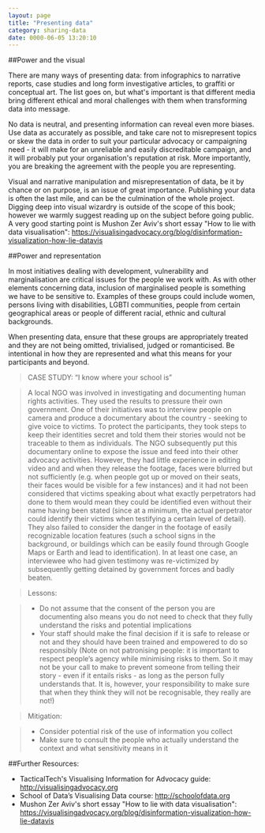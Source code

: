 ```yaml
---
layout: page
title: "Presenting data"
category: sharing-data
date: 0000-06-05 13:20:10
---
```

##Power and the visual

There are many ways of presenting data: from infographics to narrative reports, case studies and long form investigative articles, to graffiti or conceptual art. The list goes on, but what's important is that different media bring different ethical and moral challenges with them when transforming data into message.

No data is neutral, and presenting information can reveal even more biases. Use data as accurately as possible, and take care not to misrepresent topics or skew the data in order to suit your particular advocacy or campaigning need - it will make for an unreliable and easily discreditable campaign, and it will probably put your organisation's reputation at risk. More importantly, you are breaking the agreement with the people you are representing.

Visual and narrative manipulation and misrepresentation of data, be it by chance or on purpose, is an issue of great importance. Publishing your data is often the last mile, and can be the culmination of the whole project. Digging deep into visual wizardry is outside of the scope of this book; however we warmly suggest reading up on the subject before going public. A very good starting point is Mushon Zer Aviv's short essay "How to lie with data visualisation": https://visualisingadvocacy.org/blog/disinformation-visualization-how-lie-datavis

##Power and representation

In most initiatives dealing with development, vulnerability and marginalisation are critical issues for the people we work with. As with other elements concerning data, inclusion of marginalised people is something we have to be sensitive to.  Examples of these groups could include women, persons living with disabilities, LGBTI communities, people from certain geographical areas or people of different racial, ethnic and cultural backgrounds.

When presenting data, ensure that these groups are appropriately treated and they are not being omitted, trivialised, judged or romanticised. Be intentional in how they are represented and what this means for your participants and beyond.

>CASE STUDY: “I know where your school is”

>A local NGO was involved in investigating and documenting human rights activities. They used the results to pressure their own government. One of their initiatives was to interview people on camera and produce a documentary about the country - seeking to give voice to victims. To protect the participants, they took steps to keep their identities secret and told them their stories would not be traceable to them as individuals. The NGO subsequently put this documentary online to expose the issue and feed into their other advocacy activities. However, they had little experience in editing video and and when they release the footage, faces were blurred but not sufficiently (e.g. when people got up or moved on their seats, their faces would be visible for a few instances) and it had not been considered that victims speaking about what exactly perpetrators had done to them would mean they could be identified even without their name having been stated (since at a minimum, the actual perpetrator could identify their victims when testifying a certain level of detail). They also failed to consider the danger in the footage of easily recognizable location features (such a school signs in the background, or buildings which can be easily found through Google Maps or Earth and lead to identification). In at least one case, an interviewee who had given testimony was re-victimized by subsequently getting detained by government forces and badly beaten.

>Lessons:

> * Do not assume that the consent of the person you are documenting also means you do not need to check that they fully understand the risks and potential implications
> * Your staff should make the final decision if it is safe to release or not and they should have been trained and empowered to do so responsibly
>(Note on not patronising people: it is important to respect people’s agency while minimising risks to them. So it may not be your call to make to prevent someone from telling their story - even if it entails risks - as long as the person fully understands that. It is, however, your responsibility to make sure that when they think they will not be recognisable, they really are not!)

>Mitigation:

> * Consider potential risk of the use of information you collect
> * Make sure to consult the people who actually understand the context and what sensitivity means in it

##Further Resources:

* TacticalTech's Visualising Information for Advocacy guide: http://visualisingadvocacy.org
* School of Data’s Visualising Data course: http://schoolofdata.org
* Mushon Zer Aviv's short essay "How to lie with data visualisation": https://visualisingadvocacy.org/blog/disinformation-visualization-how-lie-datavis
